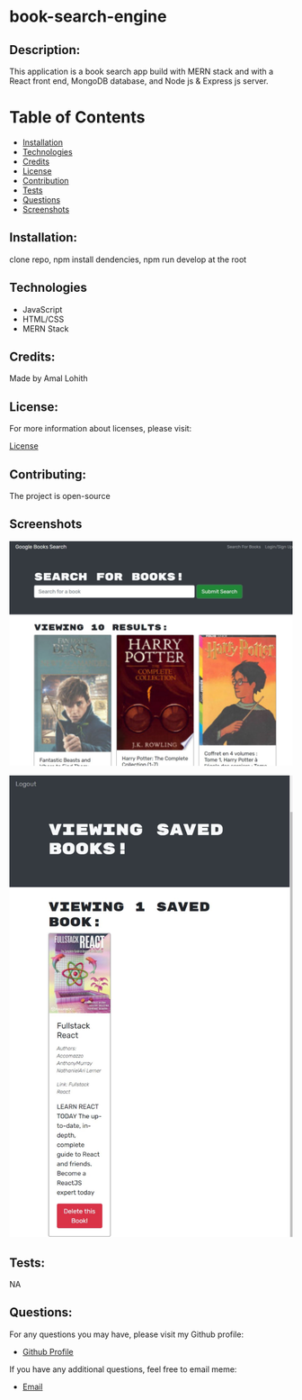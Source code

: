 # book-search-engine

## Description:

This application is a book search app build with MERN stack and with a React front end, MongoDB database, and Node js & Express js server.

# Table of Contents

- [Installation](#installation)
- [Technologies](#technologies)
- [Credits](#credits)
- [License](#license)
- [Contribution](#contributing)
- [Tests](#tests)
- [Questions](#questions)
- [Screenshots](#screenshots)

## Installation:

clone repo, npm install dendencies, npm run develop at the root

## Technologies

- JavaScript
- HTML/CSS
- MERN Stack

## Credits:

Made by Amal Lohith

## License:

For more information about licenses, please visit:

[License](https://opensource.org/licenses/MIT)

## Contributing:

The project is open-source

## Screenshots

![](img/app.JPG)

![](img/app2.JPG)

## Tests:

NA

## Questions:

For any questions you may have, please visit my Github profile:

- [Github Profile](https://github.com/LohithAmal)

If you have any additional questions, feel free to email meme:

- [Email](lohith05amal@gmail.com)
